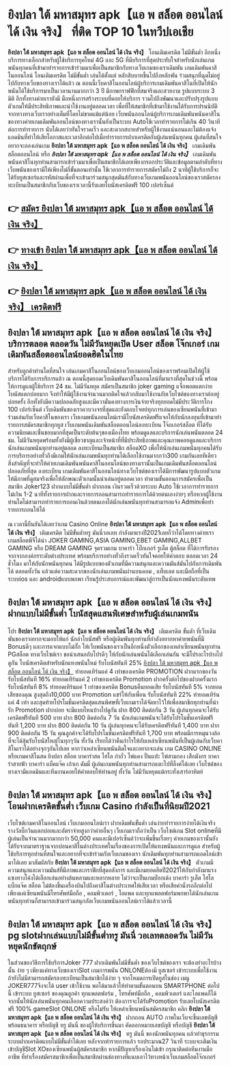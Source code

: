 # ยิงปลา ใต้ มหาสมุทร apk【แอ พ สล็อต ออนไลน์ ได้ เงิน จริง】  ที่ติด TOP 10 ในทวีปเอเชีย

**ยิงปลา ใต้ มหาสมุทร apk【แอ พ สล็อต ออนไลน์ ได้ เงิน จริง】** โอนเติมเครดิต ไม่มีขั้นต่ำ  อีกหนึ่งบริการทางเลือกสำหรับผู้ใช้บริการยุคใหม่ 4G และ 5G ที่มีบริการที่สุดประทับใจสำหรับนักเล่นเกมพนันทุกคนที่เข้ามาทำรายการเข้าร่วมมาเพื่อเป็นสมาชิกกับทางเว็บเกมของเราเดิมพัน เกมเดิมพันคาสิโนออนไลน์ โอนเติมเครดิต ไม่มีขั้นต่ำ เล่นได้ตั้งแต่ หลักสิบบาทขึ้นไปถึงหลักพัน ร่วมสนุกที่ฉุดไม่อยู่ไปกับทางเว็บของทางเราได้แล้ว ณ ตอนนี้เว็บคาสิโนออนไลน์ผู้บริการเกมเดิมพันคาสิโนที่เปิดให้นักพนันได้ใช้บริการมาเป็นเวลานานมากกว่า 3 ปี มีภาพกราฟฟิกที่สมจริงและสวยงาม รูปแบบระบบ 3 มิติ
อีกทั้งทางค่ายเรายังมี มือหนึ่งการสร้างระบบที่คอยให้บริการ  รวมไปถึงพัฒนาและปรับปรุงรูปแบบตัวเกมให้มีประสิทธิภาพและน่าใช้งานอยู่ตลอดเวลา เพื่อที่ให้สมาชิกที่เข้ามาใช้งานได้รับการปรนนิบัติจากทางทางเว็บเราอย่างเต็มที่โดยไม่ขาดแม้แต่น้อย เว็บพนันออนไลน์ผู้บริการเกมเดิมพันพนันคาสิโนของทางค่ายเกมเดิมพันออนไลน์ของทางเรานั้นยังเป็นระบบ Autoใช้เวลาทำรายการไม่เกิน 40 วินาที ต่อการทำรายการ นับได้เลยว่าทันใจรวดเร็ว และสะดวกสบายสำหรับผู้ใช้งานแน่นอนและไม่ต้องแจ้งแอดมินที่ทำให้เสียโอกาสและเวลาอีกต่อไปเมื่อทำรายการฝากเครดิตกับผู้เล่นพนันทุกคน
ผู้เล่นที่สนใจอยากจะลองเล่นเกม **ยิงปลา ใต้ มหาสมุทร apk【แอ พ สล็อต ออนไลน์ ได้ เงิน จริง】** เกมเดิมพันสล็อตออนไลน์ หรือ ***ยิงปลา ใต้ มหาสมุทร apk【แอ พ สล็อต ออนไลน์ ได้ เงิน จริง】*** เกมเดิมพันพนันคาสิโนทุกท่านสามารถเข้าร่วมมาเพื่อเป็นสมาชิกได้เลยเพียงกรอกประวัติและข้อมูลตามลำดับที่ทางเว็บพนันของเรามีให้เพียงไม่กี่ขั้นตอนเท่านั้น ใช้เวลาการทำรายการสมัครไม่ถึง 2 นาทีผู้ใช้บริการก็จะได้รับยูสเซอร์และรหัสผ่านเพื่อที่จะเข้ามาร่วมสนุกสุดมันส์กับทางเว็บเกมพนันออนไลน์ของเราสมัครลงทะเบียนเป็นสมาชิกกับเว็บของเราเวลานี้รับเลยโบนัสเครดิตฟรี 100 เปอร์เซ็นต์

## 👉 [สมัคร ยิงปลา ใต้ มหาสมุทร apk【แอ พ สล็อต ออนไลน์ ได้ เงิน จริง】](https://archa888.com/)
## 👉 [ทางเข้า ยิงปลา ใต้ มหาสมุทร apk【แอ พ สล็อต ออนไลน์ ได้ เงิน จริง】](https://archa888.com/)
## 👉 [ยิงปลา ใต้ มหาสมุทร apk【แอ พ สล็อต ออนไลน์ ได้ เงิน จริง】 เครดิตฟรี](https://archa888.com/)

## ยิงปลา ใต้ มหาสมุทร apk【แอ พ สล็อต ออนไลน์ ได้ เงิน จริง】 บริการตลอด ตลอดวัน ไม่มีวันหยุดเปิด User สล็อต โจ๊กเกอร์ เกมเดิมพันสล็อตออนไลน์ยอดฮิตในไทย

สำหรับลูกค้าท่านใดที่สนใจ เล่นเกมคาสิโนออนไลน์ของเว็บเกมออนไลน์ของเราพร้อมเปิดให้ผู้ใช้บริการได้รับการบริการแล้ว ณ ตอนนี้สุดยอดเว็บเดิมพันคาสิโนออนไลน์ที่มาแรงที่สุดในช่วงนี้ พร้อมให้การดูแลผู้ใช้บริการ 24 ชม. ไม่มีวันหยุด สมัครเป็นสมาชิก joker gaming แจ็กพอตแตกง่าย โบนัสแตกบ่อยมาก จึงทำให้มีผู้ใช้งานจำนวนมากติดใจแล้วกลับมาใช้งานกับเว็บไซต์ของทางเราต่ออยู่บ่อยครั้ง อีกทั้งยังมีความปลอดภัยสูงและมีความั่นคงทางการเงินจ่ายจริงทุกยอดไม่มีประวัติการโกง 100 เปอร์เซ็นต์ เว็บเดิมพันของเราควบวงจรที่สุดและยังตอบโจทย์ทุกการเล่นของเซียนพนันที่เข้ามาร่วมเล่นกับเว็บคาสิโนของเรา
เว็บเกมพนันออนไลน์เรามีโบนัสเครดิตฟรีแจกให้กับนักลงทุนที่เข้ามาทำรายการสมัครสมาชิกทุกยูส เว็บเกมพนันเดิมพันสล็อตออนไลน์ลงทะเบียน โจ๊กเกอร์สล็อต ที่ได้รับความนิยมและชื่นชอบมากที่สุดเป็นระดับต้นๆของเมืองไทย พร้อมดูแลและบริการนักเล่นพนันตลอด 24 ชม. ไม่มีวันหยุดพร้อมทั้งยังมีผู้เชี่ยวชาญและเจ้าหน้าที่ที่มีประสิทธิภาพและคุณภาพคอยดูแลและบริการนักเล่นเกมพนันทุกท่านอยู่ตลอด ลงทะเบียนเป็นสมาชิก สล็อตXO เพื่อให้นักเล่นเกมพนันทุกคนได้รับการบริการอย่างทั่วถึงมีเกมให้นักเล่นเกมพนันทุกท่านได้เลือกใช้งานมากกว่า300 เกมกันเลยทีเดียว
สิ่งสำคัญที่จะทำให้ค่ายเกมเดิมพันพนันคาสิโนออนไลน์ของทางเรานั้นเป็นเกมเดิมพันสล็อตออนไลน์ปลอดภัยที่สุด ลงทะเบียน  เกมเดิมพันคาสิโนออนไลน์ทางเว็บไซต์ของเราได้มีการพัฒนารูปแบบตัวเกมให้มีภาพที่ดูสมจริงเพื่อให้ลักษณะตัวเกมนั้นน่าเล่นอยู่ตลอดเวลา ทำตามขั้นตอนการสมัครเพื่อเป็นสมาชิก Joker123 ฝากแบบไม่มีขั้นต่ำ ฝากถอน เงินรวดเร็วด้วยระบบ Auto ใช้เวลาการทำรายการไม่เกิน 1-2 นาทีทั้งรายการฝากและรายการถอนสามารถทำรายการได้ด้วยตนเองง่ายๆ หรือหากผู้ใช้งานท่านใดไม่สามารถทำรายการถอนเงินด้วยตนเองได้นักเล่นพนันทุกท่านสามารถแจ้ง Adminเพื่อทำรายการถอนให้ได้

ณ เวลานี้ยืนยันได้เลยว่าเกม  Casino Online **ยิงปลา ใต้ มหาสมุทร apk【แอ พ สล็อต ออนไลน์ ได้ เงิน จริง】** เติมเครดิต ไม่มีขั้นต่ำทรู มันนี่วอเลท กำลังมาแรงปี2021เลยก็ว่าได้โดยทางค่ายเรา เกมสล็อตพีจีได้นำ  JOKER GAMING,ASIA GAMING,EBET GAMING,ALLBET GAMING หรือ DREAM GAMING จุดรวมเกม บาคาร่า โป๊กเกอร์ รูเล็ต ตู้สล็อต ที่ได้การรับรองจากจากองค์กรระดับต่างประเทศ พร้อมบริการอย่างทั่วถึงรวดเร็วทันใจคอยให้คำตอบ ตลอดเวลา 24 ชั่วโมง มาให้กับนักพนันทุกคน ได้มีรูปแบบของตัวเกมที่มีความสนุกและความมันส์มันไปกับการเดิมพัน ได้ ตลอดทั้งวัน แล้วแต่ความสะดวกของนักเล่นเกมพนันผ่านบนคอม , แท็บเลต และมือถือที่เป็นระบบios และ androidแบบพกพา เรียนรู้ประสบการณ์และพัฒนาสู่การเป็นนักแทงพนันระดับเทพ

## ยิงปลา ใต้ มหาสมุทร apk【แอ พ สล็อต ออนไลน์ ได้ เงิน จริง】 ฝากแบบไม่มีขั้นต่ำ โบนัสสุดแสนพิเศษสำหรับผู้เล่นเกมพนัน

โปร **ยิงปลา ใต้ มหาสมุทร apk【แอ พ สล็อต ออนไลน์ ได้ เงิน จริง】** เติมเครดิต ขั้นต่ำ ที่เว็บเดิมพันของเราอยากจะมอบให้แก่  นักล่าโบนัสฟรี หรือผู้เดิมพันทุกท่านที่กำลังอยากหาค่ายพนันที่มี Bonusดีๆ และการแจกแบบไม่กั๊ก ให้เว็บพนันของเราเป็นอีกหนึ่งตัวเลือกของเหล่าเซียนพนันทุกท่าน PGสล็อต ทางเว็บไซต์เรา ขอนำเสนอกับโปรดีๆ ให้กับนักเล่นพนันได้เลือกเล่นกัน จะมีโปรอะไรบ้างไปดูกัน
โบนัสเครดิตสำหรับนักแทงพนันใหม่ รับโบนัสทันที 25% [ยิงปลา ใต้ มหาสมุทร apk【แอ พ สล็อต ออนไลน์ ได้ เงิน จริง】](https://archa888.com/) ทำยอดเทิร์นแค่ 4 เท่าของเครดิต
 PROMOTION ฝากแรกของวัน รับโบนัสทันที 16% ทำยอดเทิร์นแค่ 2 เท่าของเครดิต
 Promotion ฝากครั้งต่อไปของฝากครั้งแรก รับโบนัสทันที 8% ทำยอดเทิร์นแค่ 1 เท่าของเครดิต
Bonusคืนยอดเสีย รับโบนัสทันที 5% จากยอดเสียของคุณ สูงสุดถึง10,000 บาท
 Promotion แชร์ให้กับเพื่อน รับโบนัสทันที 22% ทำยอดเทิร์นแค่ 4 เท่า
และสุดท้ายโปรโมชั่นเครดิตสุดแสนพิศษที่เว็บเกมเราได้จัดหาไว้ให้เพื่อสมาชิกทุกท่านที่น่ารัก  Promotion ฝากบ่อย จะมีแบบไหนบ้างไปดูกัน
ฝาก 800 ติดต่อกัน 3 วัน ผู้เล่นทุกคนจะได้รับเครดิตฟรีทันที 500 บาท
ฝาก 800 ติดต่อกัน 7 วัน นักเล่นเกมพนันจะได้รับโปรโมชั่นเครดิตฟรีทันที 1,200 บาท
ฝาก 800 ติดต่อกัน 10 วัน ผู้เล่นทุกคนจะได้รับเครดิตฟรีทันที 1,400 บาท
ฝาก 900 ติดต่อกัน 15 วัน คุณลูกค้าจะได้รับโปรโมชั่นเครดิตฟรีทันที 1,700 บาท
พร้อมมีการหมุนวงล้อที่จะได้ลุ้นรับโบนัสใหญ่ในทุกๆวัน ทั้งวัน เรียกได้ว่าคืนกำไรให้กับเหล่าเซียนพนันที่เป็นผู้เล่นกับเว็บคาสิโนเราได้อย่างจุกๆกันไปเลย หากว่าเหล่าเซียนพนันติดใจและอยากจะเล่น เกม CASINO ONLINE หรือเกมคาสิโนสด ยิงปลา สล็อต บาคาร่าสด ไฮโล กำถั่ว ไพ่แคง ปั่นแปะ ไพ่สามกอง เสือมังกร บาคาร่าสายฟ้า บาคาร่า แบ็คแจ๊ค เก้าเก ดัมมี่ ผู้เล่นเกมพนันทุกท่านสามารถแตะไปที่ลิ้งค์ได้เลย เว็บไซต์ของทางเรามีแอดมินและทีมงานคอยให้คำตอบให้ท่านอยู่ ทั้งวัน ไม่มีวันหยุดแม้กระทั่งเสาร์อาทิตย์

## ยิงปลา ใต้ มหาสมุทร apk【แอ พ สล็อต ออนไลน์ ได้ เงิน จริง】 โอนฝากเครดิตขั้นต่ำ  เว็บเกม Casino กำลังเป็นที่นิยมปี2021

เว็บไซต์เกมคาสิโนออนไลน์ เว็บเกมออนไลน์เรา ฝากเดิมพันขั้นต่ำ เล่นง่ายทำรายการง่ายได้เงินจริง รางวัลบิ๊กวินแตกบ่อยและอัตราจ่ายสูงกว่าค่ายอื่นๆ เว็บเกมเราถือว่าเป็น เว็บไซต์เกม Slot onlineที่มีผู้เล่นเป็นจำนวนมากมากกว่า 50,000 คนและมีเปอร์เซ็นต์ว่าจะเพิ่มขึ้นเรื่อยๆ ค่ายเกมของเรานั้นยังได้รับจากมาตราฐานจากบ่อนคาสิโนต่างประเทศในเรื่องของการเปิดให้แทงพนันและการดูแล สำหรับผู้ใช้บริการทุกท่านที่สนใจและอยากที่จะเข้าร่วมกับเว็บเกมของเรา นักเดิมพันทุกท่านสามารถแอดไลน์เข้ามาได้เลย
	มาสัมผัสกับ **ยิงปลา ใต้ มหาสมุทร apk【แอ พ สล็อต ออนไลน์ ได้ เงิน จริง】** ตัวเกมมีความสนุกและความมันส์ที่มีภาพและกราฟิกที่สุดอลังการ และมีเกมยอดฮิตปี2021ให้กับกำลังมาแรงแซงทางโค้งได้เลือกเล่นอย่างล้นหลามและหลากหลาย  ไม่ว่าจะเป็นเกมป๊อกเด้ง บาคาร่า รูเล็ต ไฮโล แบ็กแจ๊ค สล็อต ไม่ต้องขึ้นเครื่องบินไปถึงคาสิโนต่างประเทศให้เสียเวลา หรือเสียค่านั่งรถอีกต่อไป เพียงแค่เซียนพนันมีโทรศัพท์มือถือ , คอมพิวเตอร์ , ไอแพด และทุกแพลตฟอร์มพกพาได้นักเล่นเกมพนันทุกท่านก็สามารถเข้ามาร่วมสนุกกัลเว็บเกมพนันออนไลน์เราได้แล้วเวลานี้

## ยิงปลา ใต้ มหาสมุทร apk【แอ พ สล็อต ออนไลน์ ได้ เงิน จริง】 pg slotฝากเล่นแบบไม่มีขั้นต่ำทรู มันนี่ วอเลทตลอดวัน ไม่มีวันหยุดนักขัตฤกษ์

ในส่วนของวิธีการใช้บริการJoker 777 ฝากเดิมพันไม่มีขั้นต่ำ ของเว็บไซต์ของเรา จะต้องทำอะไรบ้างนั้น ง่าย ๆ เพียงแค่ทางเว็บของเราSlot เกมการพนัน ONLONEต้องมี ยูสเซอร์ เข้าระบบเพื่อใช้งาน ถ้ายังไม่มีสามารถสมัครลงทะเบียนเป็นสมาชิกได้ง่าย ๆ จากโหมดการเปิดยูสในช่อง เมนู JOKER777จึงจะได้ user เข้าใช้งาน พอได้มาแล้วให้ทำตามขั้นตอนบน SMARTPHONE ต่อไปนี้
เข้าระบบ ยูสเซอร์  ของคุณลูกค้า ทุกแพลตฟอร์ม , โทรศัพท์มือถือ , คอมพิวเตอร์ และไอแพดก็ได้
จากนั้นให้นักเล่นพนันทุกคนเลือกความประสงค์ว่า ต้องการจะได้รับPromotion รับเลยโบนัสเครดิตฟรี 100% gameSlot ONLONE หรือไม่รับ
ให้เหล่าเซียนพนันสมัครสมาชิก คลิก **ยิงปลา ใต้ มหาสมุทร apk【แอ พ สล็อต ออนไลน์ ได้ เงิน จริง】** ฝากถอน AUTO ภาพในเว็บจะขึ้นเลขบัญชีพร้อมธนาคาร หรือบัญชี ทรู มันนี่ ของผู้ให้บริการขึ้นมา
คัดลอกหมายเลขบัญชี หรือบัญชี **ยิงปลา ใต้ มหาสมุทร apk【แอ พ สล็อต ออนไลน์ ได้ เงิน จริง】** ทรู มันนี่ ของนักพนันทุกคน แล้วทำธุรกรรมระบบฝากเครดิตแบบไม่มีขั้นต่ำได้เลย
หลังจากทำรายการแล้ว รอประมาณ27 วินาที ระบบจะเติมเงินเข้าบัญชีSlot XOของเซียนพนันผู้สมัครสมาชิก
หากมีปัญหาเรื่องเงินไม่เข้า กรุณาติดต่อทีมงานมืออาชีพ ที่ทำเรื่องสมัครสมาชิกเพื่อเป็นสมาชิกผ่านช่องทางที่แนบเอาไว้ทางหน้าเว็บเกมสล็อตโจ๊กเกอร์



